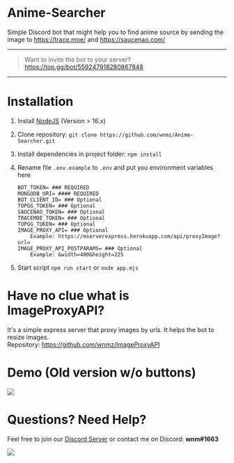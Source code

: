 # Anime-Searcher
Simple Discord bot that might help you to find anime source by sending the image to https://trace.moe/ and https://saucenao.com/ <br>
___
> Want to invite the bot to your server? <br> https://top.gg/bot/559247918280867848
___
# Installation
1. Install [NodeJS](https://nodejs.org/en/download/) (Version > 16.x)
2. Clone repository: `
git clone https://github.com/wnmz/Anime-Searcher.git
`
3. Install dependencies in project folder: `npm install`

4. Rename file `.env.example` to `.env` and put you environment variables here
    ```
    BOT_TOKEN= ### REQUIRED  
    MONGODB_URI= #### REQUIRED  
    BOT_CLIENT_ID= ### Optional
    TOPGG_TOKEN= ### Optional
    SAUCENAO_TOKEN= ### Optional
    TRACEMOE_TOKEN= ### Optional
    TOPGG_TOKEN= ### Optional
    IMAGE_PROXY_API= ### Optional
        Example: https://mserverexpress.herokuapp.com/api/proxyImage?url=
    IMAGE_PROXY_API_POSTPARAMS= ### Optional
        Example: &width=400&height=225
    ```
5. Start script `npm run start` or `node app.mjs`

# Have no clue what is ImageProxyAPI?
 It's a simple express server that proxy images by urls. It helps the bot to resize images. 
 <br>Repository: https://github.com/wnmz/ImageProxyAPI

# Demo (Old version w/o buttons)
<img src="https://cdn.discordapp.com/attachments/758209391731277829/841300623684665394/output.gif">

<br>

# Questions? Need Help?
Feel free to join our [Discord Server](https://discord.gg/UEYU2nz) or contact me on Discord: **wnm#1663**

<a href="https://discord.gg/UEYU2nz" ><img src="https://img.shields.io/discord/563714260627226635?color=Blue&label=Support%20Server&logo=Discord&style=flat-square"></a>
